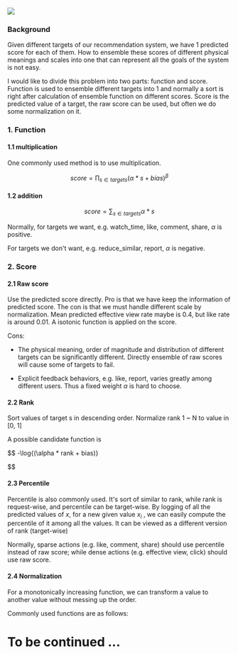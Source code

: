 # ![](https://img1.baidu.com/it/u=1179199327,1946315836&fm=253&fmt=auto&app=138&f=JPEG?w=1364&h=800)

### Background

Given different targets of our recommendation system, we have 1 predicted score for each of them. How to ensemble these scores of different physical meanings and scales into one that can represent all the goals of the system is not easy.

I would like to divide this problem into two parts: function and score. Function is used to ensemble different targets into 1 and normally a sort is right after calculation of ensemble function on different scores. Score is the predicted value of a target, the raw score can be used, but often we do some normalization on it.

### 1. Function

#### 1.1 multiplication

One commonly used method is to use multiplication.

$$
score=\prod_{s\in targets}{(\alpha * s + bias)}^{\beta}
$$

#### 1.2 addition

$$
score=\sum_{s\in targets}{\alpha * s}
$$

Normally, for targets we want, e.g. watch_time, like, comment, share, $\alpha$ is positive.

For targets we don't want, e.g. reduce_similar, report, $\alpha$ is negative.

### 2. Score

#### 2.1 Raw score

Use the predicted score directly. Pro is that we have keep the information of predicted score. The con is that we must handle different scale by normalization. Mean predicted effective view rate maybe is 0.4, but like rate is around 0.01. A isotonic function is applied on the score.

Cons:

- The physical meaning, order of magnitude and distribution of different targets can be significantly different. Directly ensemble of raw scores will cause some of targets to fail.

- Explicit feedback behaviors, e.g. like, report, varies greatly among different users. Thus a fixed weight $\alpha$ is hard to choose.

#### 2.2 Rank

Sort values of target s in descending order. Normalize rank 1 ~ N to value in [0, 1]

A possible candidate function is 

$$
-\log{(\alpha * rank + bias)}

$$

#### 2.3 Percentile

Percentile is also commonly used. It's sort of similar to rank, while rank is request-wise, and percentile can be target-wise. By logging of all the predicted values of $x$, for a new given value $x_i$ , we can easily compute the percentile of it among all the values. It can be viewed as a different version of rank (target-wise)

Normally, sparse actions (e.g. like, comment, share) should use percentile instead of raw score; while dense actions (e.g. effective view, click) should use raw score.

#### 2.4 Normalization

For a monotonically increasing function, we can transform a value to another value without messing up the order.

Commonly used functions are as follows:



# To be continued ...
